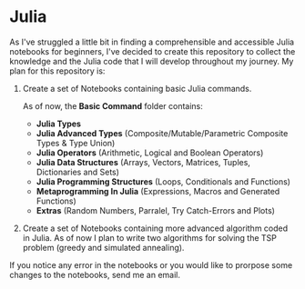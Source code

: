 # Julia
As I've struggled a little bit in finding a comprehensible and accessible Julia notebooks for beginners, I've decided to create this repository to collect the knowledge and the Julia code that I will develop throughout my journey.
My plan for this repository is:
1) Create a set of Notebooks containing basic Julia commands.

   As of now, the **Basic Command** folder contains: 
   - **Julia Types**
   - **Julia Advanced Types** (Composite/Mutable/Parametric Composite Types & Type Union)
   - **Julia Operators** (Arithmetic, Logical and Boolean Operators)
   - **Julia Data Structures** (Arrays, Vectors, Matrices, Tuples, Dictionaries and Sets)
   - **Julia Programming Structures** (Loops, Conditionals and Functions)
   - **Metaprogramming In Julia** (Expressions, Macros and Generated Functions)
   - **Extras** (Random Numbers, Parralel, Try Catch-Errors and Plots)
2) Create a set of Notebooks containing more advanced algorithm coded in Julia. As of now I plan to write two algorithms for solving the TSP problem (greedy and simulated annealing).

If you notice any error in the notebooks or you would like to prorpose some changes to the notebooks, send me an email.
